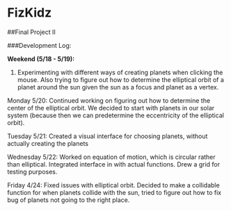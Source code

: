 # FizKidz
##Final Project II


###Development Log:

**Weekend (5/18 - 5/19):** 
1. Experimenting with different ways of creating planets when clicking the mouse. Also trying to figure out how to determine the elliptical orbit of a planet around the sun given the sun as a focus and planet as a vertex.

Monday 5/20: Continued working on figuring out how to determine the center of the elliptical orbit. We decided to start with planets in our solar system (because then we can predetermine the eccentricity of the elliptical orbit).

Tuesday 5/21: Created a visual interface for choosing planets, without actually creating the planets

Wednesday 5/22: Worked on equation of motion, which is circular rather than elliptical. Integrated interface in with actual functions. Drew a grid for testing purposes.

Friday 4/24: Fixed issues with elliptical orbit. Decided to make a collidable function for when planets collide with the sun, tried to figure out how to fix bug of planets not going to the right place.
